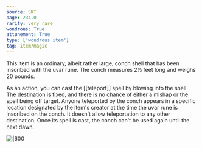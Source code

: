 ```yaml
---
source: SKT
page: 234.0
rarity: very rare
wondrous: True
attunement: True
type: ['wondrous item']
tag: item/magic
---
```


This item is an ordinary, albeit rather large, conch shell that has been inscribed with the uvar rune. The conch measures 2½ feet long and weighs 20 pounds.

As an action, you can cast the [[teleport]] spell by blowing into the shell. The destination is fixed, and there is no chance of either a mishap or the spell being off target. Anyone teleported by the conch appears in a specific location designated by the item's creator at the time the uvar rune is inscribed on the conch. It doesn't allow teleportation to any other destination. Once its spell is cast, the conch can't be used again until the next dawn.


![|600](https://5e.tools/img/items/SKT/Conch%20of%20Teleportation.png)